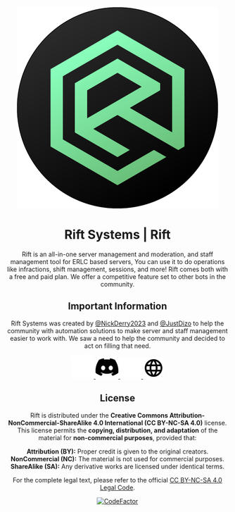 <p align="center">
    <img src="assets/riftlogo.png" alt="Rift Systems Logo"/>
</p>

<h1 align="center">Rift Systems | Rift</h1>

<p align="center">Rift is an all-in-one server management and moderation, and staff management tool for ERLC based servers, You can use it to do operations like infractions, shift management, sessions, and more! Rift comes both with a free and paid plan. We offer a competitive feature set to other bots in the community.</p>

<h2 align="center">Important Information</h2>

<p align="center">Rift Systems was created by <a href="https://github.com/orgs/Rift-Systems/people/NickDerry2023">@NickDerry2023</a> and <a href="https://github.com/orgs/Rift-Systems/people/JustDizo">@JustDizo</a> to help the community with automation solutions to make server and staff management easier to work with. We saw a need to help the community and decided to act on filling that need.</p>

<p align="center">
    <a href="https://discord.gg/EPaU5aWqCU#gh-dark-mode-only">
        <img src="assets/discordLight.svg" alt="Discord"/>
    </a>
    <a href="https://discord.gg/EPaU5aWqCU#gh-light-mode-only">
        <img src="assets/discordDark.svg" alt="Discord"/>
    </a>
    <a href="https://riftsystems.xyz/#gh-dark-mode-only">
        <img src="assets/websiteLight.svg" alt="Website"/>
    </a>
    <a href="https://riftsystems.xyz/#gh-light-mode-only"/>
        <img src="assets/websiteDark.svg" alt="Website"/>
    </a>
</p>

<h2 align="center">License</h2>

<p align="center">
    Rift is distributed under the <strong>Creative Commons Attribution-NonCommercial-ShareAlike 4.0 International (CC BY-NC-SA 4.0)</strong> license.
    This license permits the <strong>copying, distribution, and adaptation</strong> of the material for <strong>non-commercial purposes</strong>, provided that:<br>
</p>

<p align="center">
    <strong>Attribution (BY):</strong> Proper credit is given to the original creators.<br>
    <strong>NonCommercial (NC):</strong> The material is not used for commercial purposes.<br>
    <strong>ShareAlike (SA):</strong> Any derivative works are licensed under identical terms.<br>
</p>

<p align="center">
    For the complete legal text, please refer to the official 
    <a href="https://creativecommons.org/licenses/by-nc-sa/4.0/legalcode" target="_blank">CC BY-NC-SA 4.0 Legal Code</a>.
</p>

<p align="center">
  <a href="https://www.codefactor.io/repository/github/rift-systems/rift/">
    <img src="https://www.codefactor.io/repository/github/rift-systems/rift/badge" alt="CodeFactor"/>
  </a>
</p>
